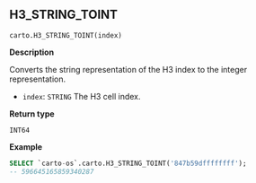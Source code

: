 ## H3_STRING_TOINT

```sql:signature
carto.H3_STRING_TOINT(index)
```

**Description**

Converts the string representation of the H3 index to the integer representation.

* `index`: `STRING` The H3 cell index.

**Return type**

`INT64`

**Example**

```sql
SELECT `carto-os`.carto.H3_STRING_TOINT('847b59dffffffff');
-- 596645165859340287
```
